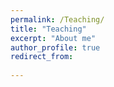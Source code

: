 ```yaml
---
permalink: /Teaching/
title: "Teaching"
excerpt: "About me"
author_profile: true
redirect_from: 
  
---
```

